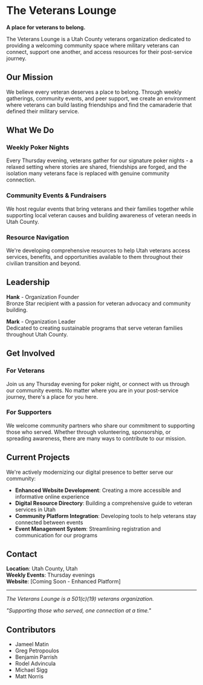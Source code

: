# The Veterans Lounge

**A place for veterans to belong.**

The Veterans Lounge is a Utah County veterans organization dedicated to providing a welcoming community space where military veterans can connect, support one another, and access resources for their post-service journey.

## Our Mission

We believe every veteran deserves a place to belong. Through weekly gatherings, community events, and peer support, we create an environment where veterans can build lasting friendships and find the camaraderie that defined their military service.

## What We Do

### Weekly Poker Nights

Every Thursday evening, veterans gather for our signature poker nights - a relaxed setting where stories are shared, friendships are forged, and the isolation many veterans face is replaced with genuine community connection.

### Community Events & Fundraisers

We host regular events that bring veterans and their families together while supporting local veteran causes and building awareness of veteran needs in Utah County.

### Resource Navigation

We're developing comprehensive resources to help Utah veterans access services, benefits, and opportunities available to them throughout their civilian transition and beyond.

## Leadership

**Hank** - Organization Founder  
Bronze Star recipient with a passion for veteran advocacy and community building.

**Mark** - Organization Leader  
Dedicated to creating sustainable programs that serve veteran families throughout Utah County.

## Get Involved

### For Veterans

Join us any Thursday evening for poker night, or connect with us through our community events. No matter where you are in your post-service journey, there's a place for you here.

### For Supporters

We welcome community partners who share our commitment to supporting those who served. Whether through volunteering, sponsorship, or spreading awareness, there are many ways to contribute to our mission.

## Current Projects

We're actively modernizing our digital presence to better serve our community:

- **Enhanced Website Development**: Creating a more accessible and informative online experience
- **Digital Resource Directory**: Building a comprehensive guide to veteran services in Utah
- **Community Platform Integration**: Developing tools to help veterans stay connected between events
- **Event Management System**: Streamlining registration and communication for our programs

## Contact

**Location**: Utah County, Utah  
**Weekly Events**: Thursday evenings  
**Website**: [Coming Soon - Enhanced Platform]

---

_The Veterans Lounge is a 501(c)(19) veterans organization._

_"Supporting those who served, one connection at a time."_

## Contributors

- Jameel Matin
- Greg Petropoulos
- Benjamin Parrish
- Rodel Advincula
- Michael Sigg
- Matt Norris